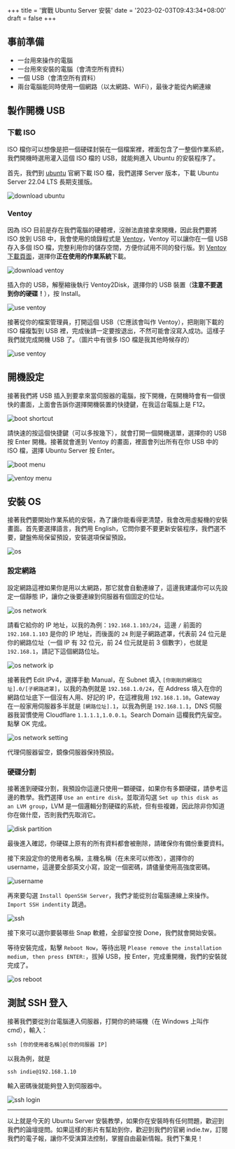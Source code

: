 +++
title = '實戰 Ubuntu Server 安裝'
date = '2023-02-03T09:43:34+08:00'
draft = false
+++

## 事前準備

* 一台用來操作的電腦
* 一台用來安裝的電腦（會清空所有資料）
* 一個 USB（會清空所有資料）
* 兩台電腦能同時使用一個網路（以太網路、WiFi），最後才能從內網連線

## 製作開機 USB

### 下載 ISO

ISO 檔你可以想像是把一個硬碟封裝在一個檔案裡，裡面包含了一整個作業系統，我們開機時選用灌入這個 ISO 檔的 USB，就能夠進入 Ubuntu 的安裝程序了。

首先，我們到 [ubuntu](https://ubuntu.com/download/server) 官網下載 ISO 檔，我們選擇 Server 版本，下載 Ubuntu Server 22.04 LTS 長期支援版。

![download ubuntu](./download-ubuntu.jpg)

### Ventoy

因為 ISO 目前是存在我們電腦的硬體裡，沒辦法直接拿來開機，因此我們要將 ISO 放到 USB 中，我會使用的燒錄程式是 [Ventoy](https://ventoy.net)，Ventoy 可以讓你在一個 USB 存入多個 ISO 檔，完整利用你的儲存空間，方便你試用不同的發行版。到 [Ventoy 下載頁面](https://github.com/ventoy/Ventoy/releases)，選擇你**正在使用的作業系統**下載。

![download ventoy](./download-ventoy.jpg)

插入你的 USB，解壓縮後執行 Ventoy2Disk，選擇你的 USB 裝置（**注意不要選到你的硬碟！**），按 Install。

![use ventoy](./use-ventoy-1.jpg)

接著從你的檔案管理員，打開這個 USB（它應該會叫作 Ventoy），把剛剛下載的 ISO 檔複製到 USB 裡，完成後請一定要按退出，不然可能會沒寫入成功。這樣子我們就完成開機 USB 了。（圖片中有很多 ISO 檔是我其他時候存的）

![use ventoy](./use-ventoy-2.jpg)

## 開機設定

接著我們將 USB 插入到要拿來當伺服器的電腦，按下開機，在開機時會有一個很快的畫面，上面會告訴你選擇開機裝置的快捷鍵，在我這台電腦上是 F12。

![boot shortcut](./boot-shortcut.jpg)

請快速的按這個快捷鍵（可以多按幾下），就會打開一個開機選單，選擇你的 USB 按 Enter 開機。接著就會進到 Ventoy 的畫面，裡面會列出所有在你 USB 中的 ISO 檔，選擇 Ubuntu Server 按 Enter。

![boot menu](./boot-menu.jpg)

![ventoy menu](./ventoy-menu.jpg)

## 安裝 OS

接著我們要開始作業系統的安裝，為了讓你能看得更清楚，我會改用虛擬機的安裝畫面。首先要選擇語言，我們用 English，它問你要不要更新安裝程序，我們選不要，鍵盤佈局保留預設，安裝選項保留預設。

![os](./os-1.jpg)

### 設定網路

設定網路這裡如果你是用以太網路，那它就會自動連線了，這邊我建議你可以先設定一個靜態 IP，讓你之後要連線到伺服器有個固定的位址。

![os network](./os-network.jpg)

請看它給你的 IP 地址，以我的為例：`192.168.1.103/24`，這邊 `/` 前面的 `192.168.1.103` 是你的 IP 地址，而後面的 `24` 則是子網路遮罩，代表前 24 位元是你的網路位址（一個 IP 有 32 位元，前 24 位元就是前 3 個數字），也就是 `192.168.1`，請記下這個網路位址。

![os network ip](./os-network-ip.jpg)

接著我們 Edit IPv4，選擇手動 Manual，在 Subnet 填入 `[你剛剛的網路位址].0/[子網路遮罩]`，以我的為例就是 `192.168.1.0/24`，在 Address 填入在你的網路位址底下一個沒有人用、好記的 IP，在這裡我用 `192.168.1.10`。Gateway 在一般家用伺服器多半就是 `[網路位址].1`，以我為例是 `192.168.1.1`，DNS 伺服器我習慣使用 Cloudflare `1.1.1.1,1.0.0.1`。Search Domain 這欄我們先留空。點擊 OK 完成。

![os network setting](./os-network-manual.jpg)

代理伺服器留空，鏡像伺服器保持預設。

### 硬碟分割

接著進到硬碟分割，我預設你這邊只使用一顆硬碟，如果你有多顆硬碟，請參考這邊的教學。我們選擇 `Use an entire disk`，並取消勾選 `Set up this disk as an LVM group`，LVM 是一個邏輯分割硬碟的系統，但有些複雜，因此除非你知道你在做什麼，否則我們先取消它。

![disk partition](./os-disk.jpg)

最後進入確認，你硬碟上原有的所有資料都會被刪除，請確保你有備份重要資料。

接下來設定你的使用者名稱，主機名稱（在未來可以修改），選擇你的 username，這邊要全部英文小寫，設定一個密碼，請儘量使用高強度密碼。

![username](./os-username.jpg)

再來要勾選 `Install OpenSSH Server`，我們才能從別台電腦連線上來操作。`Import SSH indentity` 跳過。

![ssh](./os-ssh.jpg)

接下來可以選你要裝哪些 Snap 軟體，全部留空按 Done，我們就會開始安裝。

等待安裝完成，點擊 `Reboot Now`，等待出現 `Please remove the installation medium, then press ENTER:`，拔掉 USB，按 Enter，完成重開機，我們的安裝就完成了。

![os reboot](./os-reboot.jpg)

## 測試 SSH 登入

接著我們要從別台電腦連入伺服器，打開你的終端機（在 Windows 上叫作 cmd），輸入：

```
ssh [你的使用者名稱]@[你的伺服器 IP]
```

以我為例，就是

```
ssh indie@192.168.1.10
```

輸入密碼後就能夠登入到伺服器中。

![ssh login](./ssh-login.jpg)

---

以上就是今天的 Ubuntu Server 安裝教學，如果你在安裝時有任何問題，歡迎到我們的論壇提問。如果這樣的影片有幫助到你，歡迎到我們的官網 indie.tw，訂閱我們的電子報，讓你不受演算法控制，掌握自由最新情報。我們下集見！
